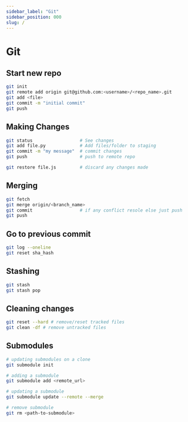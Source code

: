 ```yaml
---
sidebar_label: "Git"
sidebar_position: 000
slug: /
---
```


# Git

## Start new repo

```bash
git init
git remote add origin git@github.com:<username>/<repo_name>.git
git add <file>
git commit -m "initial commit"
git push
```

## Making Changes

```bash
git status                  # See changes
git add file.py             # Add files/folder to staging
git commit -m "my message"  # commit changes
git push                    # push to remote repo

git restore file.js         # discard any changes made
```

## Merging

```bash
git fetch
git merge origin/<branch_name>
git commit                  # if any conflict resole else just push
git push
```

## Go to previous commit

```bash
git log --oneline
git reset sha_hash
```

## Stashing

```bash
git stash
git stash pop
```

## Cleaning changes

```bash
git reset --hard # remove/reset tracked files
git clean -df # remove untracked files
```

## Submodules

```bash
# updating submodules on a clone
git submodule init

# adding a submodule
git submodule add <remote_url>

# updating a submodule
git submodule update --remote --merge

# remove submodule
git rm <path-to-submodule>
```

